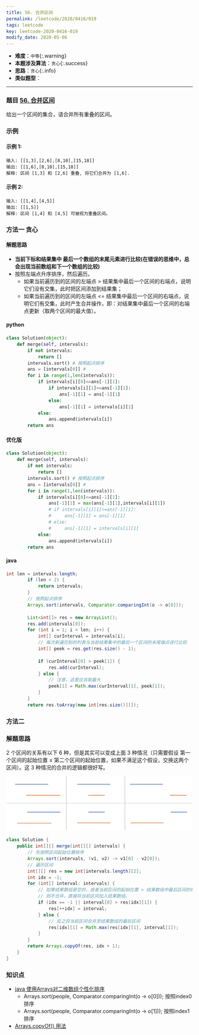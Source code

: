 ```yaml
---
title: 56. 合并区间
permalink: /leetcode/2020/0416/019
tags: leetcode
key: leetcode-2020-0416-019
modify_date: 2020-05-06
---
```

- __难度__：`中等`{:.warning}
- __本题涉及算法__：`贪心`{:.success}
- __思路__：`贪心`{:.info}
- __类似题型__：

---
### 题目 [56. 合并区间](https://leetcode-cn.com/problems/merge-intervals/)
给出一个区间的集合，请合并所有重叠的区间。

### 示例
#### 示例 1:
```
输入: [[1,3],[2,6],[8,10],[15,18]]
输出: [[1,6],[8,10],[15,18]]
解释: 区间 [1,3] 和 [2,6] 重叠, 将它们合并为 [1,6].
```
#### 示例 2:
```
输入: [[1,4],[4,5]]
输出: [[1,5]]
解释: 区间 [1,4] 和 [4,5] 可被视为重叠区间。
```


### 方法一 贪心
#### 解题思路
- __当前下标和结果集中 最后一个数组的末尾元素进行比较(在错误的思维中，总会出现当前数组和下一个数组的比较)__
- 按照左端点升序排序，然后遍历。
  - 如果当前遍历到的区间的左端点 > 结果集中最后一个区间的右端点，说明它们没有交集，此时把区间添加到结果集；
  - 如果当前遍历到的区间的左端点 <= 结果集中最后一个区间的右端点，说明它们有交集，此时产生合并操作，即：对结果集中最后一个区间的右端点更新（取两个区间的最大值）。

#### python
```python
class Solution(object):
    def merge(self, intervals):
        if not intervals:
            return []
        intervals.sort() # 按照起点排序
        ans = [intervals[0]] #
        for i in range(1,len(intervals)):
            if intervals[i][0]<=ans[-1][1]:
                if intervals[i][1]<=ans[-1][1]:
                    ans[-1][1] = ans[-1][1]
                else:
                    ans[-1][1] = intervals[i][1]
            else:
                ans.append(intervals[i])
        return ans
```

#### 优化版
```python
class Solution(object):
    def merge(self, intervals):
        if not intervals:
            return []
        intervals.sort() # 按照起点排序
        ans = [intervals[0]] #
        for i in range(1,len(intervals)):
            if intervals[i][0]<=ans[-1][1]:
                ans[-1][1] = max(ans[-1][1],intervals[i][1])
                # if intervals[i][1]<=ans[-1][1]:
                #     ans[-1][1] = ans[-1][1]
                # else:
                #     ans[-1][1] = intervals[i][1]
            else:
                ans.append(intervals[i])
        return ans
```

#### java
```java
int len = intervals.length;
        if (len < 2) {
            return intervals;
        }
        // 按照起点排序
        Arrays.sort(intervals, Comparator.comparingInt(o -> o[0]));

        List<int[]> res = new ArrayList();
        res.add(intervals[0]);
        for (int i = 1; i < len; i++) {
            int[] curInterval = intervals[i];
            // 每次新遍历到的列表与当前结果集中的最后一个区间的末尾端点进行比较
            int[] peek = res.get(res.size() - 1);

            if (curInterval[0] > peek[1]) {
                res.add(curInterval);
            } else {
                // 注意，这里应该取最大
                peek[1] = Math.max(curInterval[1], peek[1]);
            }
        }
        return res.toArray(new int[res.size()][]);
```

### 方法二
### 解题思路
2 个区间的关系有以下 6 种，但是其实可以变成上面 3 种情况（只需要假设 第一个区间的起始位置 ≤ 第二个区间的起始位置，如果不满足这个假设，交换这两个区间）。这 3 种情况的合并的逻辑都很好写。

![pic1](/assets/images/leetcode/0416/91d75169b1cdb15560d361f8cb7050adfe7906c955afbe8846b92d1beba8a0d7-image.png)

```java
class Solution {
    public int[][] merge(int[][] intervals) {
        // 先按照区间起始位置排序
        Arrays.sort(intervals, (v1, v2) -> v1[0] - v2[0]);
        // 遍历区间
        int[][] res = new int[intervals.length][2];
        int idx = -1;
        for (int[] interval: intervals) {
            // 如果结果数组是空的，或者当前区间的起始位置 > 结果数组中最后区间的终止位置，
            // 则不合并，直接将当前区间加入结果数组。
            if (idx == -1 || interval[0] > res[idx][1]) {
                res[++idx] = interval;
            } else {
                // 反之将当前区间合并至结果数组的最后区间
                res[idx][1] = Math.max(res[idx][1], interval[1]);
            }
        }
        return Arrays.copyOf(res, idx + 1);
    }
}

```


### 知识点
- [java 使用Arrays对二维数组个性化排序](https://blog.csdn.net/qq_37786775/article/details/97821671)
  - Arrays.sort(people, Comparator.comparingInt(o -> o[0]));  按照index0 排序
  - Arrays.sort(people, Comparator.comparingInt(o -> o[1]));  按照index1 排序
- [Arrays.copyOf() 用法](https://blog.csdn.net/qq_25131363/article/details/85001414)

